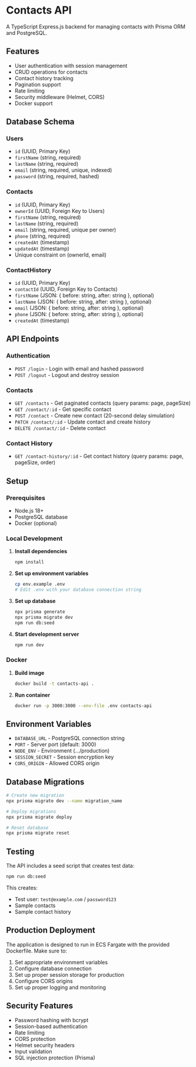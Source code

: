 # Contacts API

A TypeScript Express.js backend for managing contacts with Prisma ORM and PostgreSQL.

## Features

- User authentication with session management
- CRUD operations for contacts
- Contact history tracking
- Pagination support
- Rate limiting
- Security middleware (Helmet, CORS)
- Docker support

## Database Schema

### Users
- `id` (UUID, Primary Key)
- `firstName` (string, required)
- `lastName` (string, required)
- `email` (string, required, unique, indexed)
- `password` (string, required, hashed)

### Contacts
- `id` (UUID, Primary Key)
- `ownerId` (UUID, Foreign Key to Users)
- `firstName` (string, required)
- `lastName` (string, required)
- `email` (string, required, unique per owner)
- `phone` (string, required)
- `createdAt` (timestamp)
- `updatedAt` (timestamp)
- Unique constraint on (ownerId, email)

### ContactHistory
- `id` (UUID, Primary Key)
- `contactId` (UUID, Foreign Key to Contacts)
- `firstName` (JSON: { before: string, after: string }, optional)
- `lastName` (JSON: { before: string, after: string }, optional)
- `email` (JSON: { before: string, after: string }, optional)
- `phone` (JSON: { before: string, after: string }, optional)
- `createdAt` (timestamp)

## API Endpoints

### Authentication
- `POST /login` - Login with email and hashed password
- `POST /logout` - Logout and destroy session

### Contacts
- `GET /contacts` - Get paginated contacts (query params: page, pageSize)
- `GET /contact/:id` - Get specific contact
- `POST /contact` - Create new contact (20-second delay simulation)
- `PATCH /contact/:id` - Update contact and create history
- `DELETE /contact/:id` - Delete contact

### Contact History
- `GET /contact-history/:id` - Get contact history (query params: page, pageSize, order)

## Setup

### Prerequisites
- Node.js 18+
- PostgreSQL database
- Docker (optional)

### Local Development

1. **Install dependencies**
   ```bash
   npm install
   ```

2. **Set up environment variables**
   ```bash
   cp env.example .env
   # Edit .env with your database connection string
   ```

3. **Set up database**
   ```bash
   npx prisma generate
   npx prisma migrate dev
   npm run db:seed
   ```

4. **Start development server**
   ```bash
   npm run dev
   ```

### Docker

1. **Build image**
   ```bash
   docker build -t contacts-api .
   ```

2. **Run container**
   ```bash
   docker run -p 3000:3000 --env-file .env contacts-api
   ```

## Environment Variables

- `DATABASE_URL` - PostgreSQL connection string
- `PORT` - Server port (default: 3000)
- `NODE_ENV` - Environment (.../production)
- `SESSION_SECRET` - Session encryption key
- `CORS_ORIGIN` - Allowed CORS origin

## Database Migrations

```bash
# Create new migration
npx prisma migrate dev --name migration_name

# Deploy migrations
npx prisma migrate deploy

# Reset database
npx prisma migrate reset
```

## Testing

The API includes a seed script that creates test data:

```bash
npm run db:seed
```

This creates:
- Test user: `test@example.com` / `password123`
- Sample contacts
- Sample contact history

## Production Deployment

The application is designed to run in ECS Fargate with the provided Dockerfile. Make sure to:

1. Set appropriate environment variables
2. Configure database connection
3. Set up proper session storage for production
4. Configure CORS origins
5. Set up proper logging and monitoring

## Security Features

- Password hashing with bcrypt
- Session-based authentication
- Rate limiting
- CORS protection
- Helmet security headers
- Input validation
- SQL injection protection (Prisma)
